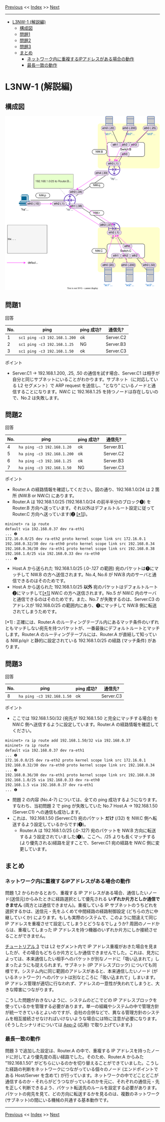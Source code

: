 <!-- HEADER -->
[Previous](../l3nw1/question.md) << [Index](../index.md) >> [Next](../l3nw2/question.md)

---
<!-- /HEADER -->

<!-- TOC -->

- [L3NW-1 (解説編)](#l3nw-1-解説編)
  - [構成図](#構成図)
  - [問題1](#問題1)
  - [問題2](#問題2)
  - [問題3](#問題3)
  - [まとめ](#まとめ)
    - [ネットワーク内に重複するIPアドレスがある場合の動作](#ネットワーク内に重複するipアドレスがある場合の動作)
    - [最長一致の動作](#最長一致の動作)

<!-- /TOC -->

# L3NW-1 (解説編)

## 構成図

![Topology](topology.drawio.svg)

## 問題1

回答

|No.| ping                         | ping 成功? | 通信先? |
|---|------------------------------|------------|---------|
| 1 | `sc1 ping -c3 192.168.1.200` | ok | Server.C2       |
| 2 | `sc1 ping -c3 192.168.1.25`  | NG | Server.B3       |
| 3 | `sc1 ping -c3 192.168.1.50`  | ok | Server.C3       |

ポイント

* Server.C1 → 192.168.1.200, .25, .50 の通信を試す場合、Server.C1 は相手が自分と同じサブネットにいることがわかります。サブネット（に対応している L2 セグメント）で ARP request を送信し、"となり" にいるノードと通信することになります。NW.C に 192.168.1.25 を持つノードは存在しないので、No.2 は失敗します。

## 問題2

回答

|No.| ping                        | ping 成功? | 通信先? |
|---|-----------------------------|------------|---------|
| 4 | `ha ping -c3 192.168.1.20`  | ok | Server.B1       |
| 5 | `ha ping -c3 192.168.1.200` | ok | Server.C2       |
| 6 | `ha ping -c3 192.168.1.25`  | ok | Server.B3       |
| 7 | `ha ping -c3 192.168.1.50`  | NG | Server.C3       |

ポイント

* Router.A の経路情報を確認してください。図の通り、192.168.1.0/24 は 2 箇所 (NW.B or NW.C) にあります。
* Router.A は 192.168.1.0/25 (192.168.1.0/24 の前半半分のブロック❶) を Router.B 方向へ送っています。それ以外はデフォルトルート設定に従って Router.C 方向へ送っています(❷ [[*1]](#fn1))。

```text
mininet> ra ip route
default via 192.168.0.37 dev ra-eth1                                   ... ❷
172.16.0.0/25 dev ra-eth2 proto kernel scope link src 172.16.0.1 
192.168.0.32/30 dev ra-eth0 proto kernel scope link src 192.168.0.34 
192.168.0.36/30 dev ra-eth1 proto kernel scope link src 192.168.0.38 
192.168.1.0/25 via 192.168.0.33 dev ra-eth0                            ... ❶
```

* Host.A から送られた 192.168.1.0/25 (.0-.127 の範囲) 宛のパケットは❶にマッチして NW.B の方へ送信されます。No.4, No.6 が NW.B 内のサーバと通信できるのはそのためです。
* Host.A から送られた 192.168.1.0/25 **以外** 宛のパケットはデフォルトルート❷にマッチして[[*1]](#fn1) NW.C の方へ送信されます。No.5 が NW.C 内のサーバと通信できるのはそのためです。また、No.7 が失敗するのは、Server.C3 のアドレスが 192.168.0/25 の範囲内にあり、❶にマッチして NW.B 側に転送されてしまうためです。

<span id="fn1">[*1]</span> : 正確には、Router.A のルーティングテーブル内にあるマッチ条件のいずれともマッチしない宛先を持つパケットが、一番最後にデフォルトルートとマッチします。Router.A のルーティングテーブルには、Router.A が直結して知っている NW.p/q/r と静的に設定されている 192.168.1.0/25 の経路 (マッチ条件) があります。

## 問題3

回答

|No.| ping                        | ping 成功? | 通信先? |
|---|-----------------------------|------------|---------|
| 8 | `ha ping -c3 192.168.1.50`  | ok | Server.C3       |

ポイント

* ここでは 192.168.1.50/32 (宛先が 192.168.1.50 と完全にマッチする場合) を NW.C 側へ送信するように設定しています。Router.A の経路情報を確認してください。

```text
mininet> ra ip route add 192.168.1.50/32 via 192.168.0.37
mininet> ra ip route
default via 192.168.0.37 dev ra-eth1                                   ... ❷
172.16.0.0/25 dev ra-eth2 proto kernel scope link src 172.16.0.1 
192.168.0.32/30 dev ra-eth0 proto kernel scope link src 192.168.0.34   ... ❸
192.168.0.36/30 dev ra-eth1 proto kernel scope link src 192.168.0.38 
192.168.1.0/25 via 192.168.0.33 dev ra-eth0 
192.168.1.5 via 192.168.0.37 dev ra-eth1                               ... ❶
```

* 問題 2 の内容 (No.4-7) については、全ての ping 成功するようになります。すなわち、当初問題 2 で ping が失敗していた No.7 Host.A → 192.168.1.50 (Server.C1) への通信も成功します。
* これは、192.168.1.50 (Server.C1) 宛のパケット **だけ** (/32) を NW.C 側へ転送するよう設定しているからです(❸)。
  * Router.A は 192.168.1.0/25 (.0-.127) 宛のパケットを NW.B 方向に転送するよう設定されていました(❶)。ここへ、/25 よりも長くマッチする(より優先される)経路を足すことで、Server.C1 宛の経路を NW.C 側に変更しています。

## まとめ

### ネットワーク内に重複するIPアドレスがある場合の動作

問題 1,2 からわかるとおり、重複する IP アドレスがある場合、通信したいノード(送信元)からみたときに経路選択として優先される **いずれか片方としか通信できません** (両方とは通信できません)。重複している IP サブネットのうちどれを選択するかは、送信元・先をふくめて中間経路の経路制御設定 (どちらの方に中継していくか) によります。もしも実際のシステムで、このように間違えて同じ IP アドレスを重複させて設定してしまうとどうなるでしょうか? 周囲のノードからは、重複してしまった IP アドレスを持つ機器のいずれか片方にしか接続させることができません。

[チュートリアル 3](../tutorial3/scenario.md) では L2 セグメント内で IP アドレス重複がおきた場合を見ましたが、その場合もどちらか片方としか通信できませんでした。これは、見方によっては、本来通信したい相手へのパケットが別なノードに「吸い込まれて」しまったようにも捉えられます。サブネット (IP アドレスブロック) についても同様です。システム内に同じ範囲のアドレスがあると、本来通信したいノード (がいるネットワーク) へのパケットは別なところに「吸い込まれて」しまいます。IP アドレス管理が適切に行なわれず、アドレスの一意性が失われてしまうと、大きな障害につながります。

こうした問題がおきないように、システムのどこでどの IP アドレスブロックを使っているかを管理する必要があります。単一の組織やシステムの中で管理方針が統一できているとよいのですが、会社の合併などで、異なる管理方針のシステムを相互接続させなければいけないような場合には特に注意が必要になります。(そうしたシナリオについては [App-2](../app2/question.md) (応用) で取り上げています。)

### 最長一致の動作

問題 3 で追加した設定は、Router.A の中で、重複する IP アドレスを持ったノードに対してより優先度の高い経路でした。そのため、Router.A からみた "192.168.1.50" がどちらにいるのかを切り替えることができていました。こうした経路の判断をネットワークにつながっている個々のノード (エンドポイントである Host/Server を含めて) が行っています。ネットワークの中でどことどこが通信するのか・それらがどうつながっているのかを元に、それぞれの通信元・先を正しく判断できるよう、パケット転送先のルールを設定する必要があります。パケットの宛先を見て、どの方向に転送するかを見るのは、複数のネットワーク(サブネット)の間にいる機械の共通する基本動作です。

<!-- FOOTER -->

---

[Previous](../l3nw1/question.md) << [Index](../index.md) >> [Next](../l3nw2/question.md)
<!-- /FOOTER -->
